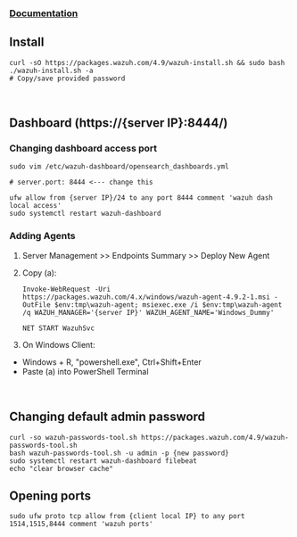 ### [Documentation](https://documentation.wazuh.com/current/index.html)

## Install
    curl -sO https://packages.wazuh.com/4.9/wazuh-install.sh && sudo bash ./wazuh-install.sh -a
    # Copy/save provided password


<br>

## Dashboard (https://{server IP}:8444/)
### Changing dashboard access port
    sudo vim /etc/wazuh-dashboard/opensearch_dashboards.yml
    
    # server.port: 8444 <--- change this

    ufw allow from {server IP}/24 to any port 8444 comment 'wazuh dash local access'
    sudo systemctl restart wazuh-dashboard

### Adding Agents
1. Server Management >> Endpoints Summary >> Deploy New Agent
2. Copy (a):
    
       Invoke-WebRequest -Uri https://packages.wazuh.com/4.x/windows/wazuh-agent-4.9.2-1.msi -OutFile $env:tmp\wazuh-agent; msiexec.exe /i $env:tmp\wazuh-agent /q WAZUH_MANAGER='{server IP}' WAZUH_AGENT_NAME='Windows_Dummy'

       NET START WazuhSvc

4. On Windows Client:
- Windows + R, "powershell.exe", Ctrl+Shift+Enter
- Paste (a) into PowerShell Terminal

<br>

## Changing default admin password
    curl -so wazuh-passwords-tool.sh https://packages.wazuh.com/4.9/wazuh-passwords-tool.sh
    bash wazuh-passwords-tool.sh -u admin -p {new password}
    sudo systemctl restart wazuh-dashboard filebeat
    echo "clear browser cache"

## Opening ports
    sudo ufw proto tcp allow from {client local IP} to any port 1514,1515,8444 comment 'wazuh ports'
